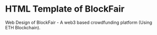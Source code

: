 # HTML Template of BlockFair
Web Design of BlockFair - A web3 based crowdfunding platform (Using ETH Blockchain).

